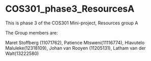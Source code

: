 # COS301_phase3_ResourcesA

This is phase 3 of the COS301 Mini-project, Resources group A

The Group members are:

Maret Stoffberg (11071762),
Patience Mtsweni(11116774),
Hlavutelo Maluleke(12318109),
Johan van Rooyen (11205131),
Latham van der Walt(13222580) 
